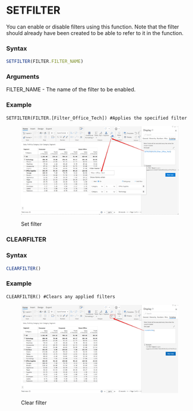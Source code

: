 # SETFILTER

You can enable or disable filters using this function. Note that the filter should already have been created to be able to refer to it in the function.

### Syntax

```javascript
SETFILTER(FILTER.FILTER_NAME)
```

### Arguments

FILTER\_NAME - The name of the filter to be enabled.

### Example

```
SETFILTER(FILTER.[Filter_Office_Tech]) #Applies the specified filter
```

<figure><img src="../../.gitbook/assets/image (401).png" alt=""><figcaption><p>Set filter</p></figcaption></figure>

### CLEARFILTER

### Syntax

```javascript
CLEARFILTER()
```

### Example

```
CLEARFILTER() #Clears any applied filters
```

<figure><img src="../../.gitbook/assets/image (402).png" alt=""><figcaption><p>Clear filter</p></figcaption></figure>
